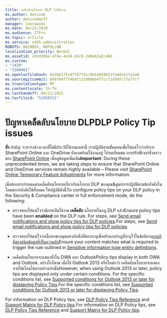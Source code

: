 ```yaml
---
title: เคล็ดลับนโยบาย DLP ไม่ใช้งาน
ms.author: deniseb
author: denisebmsft
manager: laurawims
ms.date: 04/21/2020
ms.audience: ITPro
ms.topic: article
ms.service: o365-administration
ROBOTS: NOINDEX, NOFOLLOW
localization_priority: Normal
ms.assetid: c03d30be-474a-4a34-b3c0-240eb2a2c466
ms.custom:
- "1428"
- "3200001"
ms.openlocfilehash: 8a3b8175c077b77d1c9b5d859012faddcb1fa3a0
ms.sourcegitcommit: 099704f7f4bdf122d09bb4f7cc71d36fc77a7fcf
ms.translationtype: MT
ms.contentlocale: th-TH
ms.lasthandoff: 04/22/2021
ms.locfileid: "51958721"
---
```

# <a name="dlp-policy-tip-issues"></a><span data-ttu-id="e0de1-102">ปัญหาเคล็ดลับนโยบาย DLP</span><span class="sxs-lookup"><span data-stu-id="e0de1-102">DLP Policy Tip issues</span></span>

<span data-ttu-id="e0de1-103">**สิ่ง** สําคัญ: ระหว่างช่วงเวลาที่ไม่มีประวัติใช้งานเหล่านี้ เราปฏิบัติตามขั้นตอนเพื่อให้แน่ใจว่าบริการ SharePoint Online และ OneDrive ยังคงพร้อมใช้งานอยู่ โปรดเยี่ยมชม การปรับฟีเจอร์ชั่วคราวของ [SharePoint Online](https://aka.ms/ODSPAdjustments) เพื่อดูข้อมูลเพิ่มเติม</span><span class="sxs-lookup"><span data-stu-id="e0de1-103">**Important**: During these unprecedented times, we are taking steps to ensure that SharePoint Online and OneDrive services remain highly available – Please visit [SharePoint Online Temporary Feature Adjustments](https://aka.ms/ODSPAdjustments) for more information.</span></span>

<span data-ttu-id="e0de1-104">เมื่อต้องการกําหนดค่าเคล็ดลับนโยบายเกี่ยวกับนโยบาย DLP ของคุณ&ศูนย์การปฏิบัติตามข้อบังคับในโหมดการบังคับใช้ทั้งหมด ให้ปฏิบัติดังนี้</span><span class="sxs-lookup"><span data-stu-id="e0de1-104">To configure policy tips on your DLP policy in the Security & Compliance center in full enforcement mode, do the following:</span></span>

- <span data-ttu-id="e0de1-105">ตรวจสอบให้แน่ใจว่ามีการเปิดใช้งาน **เคล็ดลับ** นโยบายในกฎ DLP แล้ว</span><span class="sxs-lookup"><span data-stu-id="e0de1-105">Ensure policy tips have been **enabled** on the DLP rule.</span></span> <span data-ttu-id="e0de1-106">For steps, see [Send email notifications and show policy tips for DLP policies](https://docs.microsoft.com/microsoft-365/compliance/use-notifications-and-policy-tips).</span><span class="sxs-lookup"><span data-stu-id="e0de1-106">For steps, see [Send email notifications and show policy tips for DLP policies](https://docs.microsoft.com/microsoft-365/compliance/use-notifications-and-policy-tips).</span></span>

- <span data-ttu-id="e0de1-107">ตรวจสอบให้แน่ใจว่าเนื้อหาของคุณตรงกับสิ่งที่ต้องระบุเพื่อทริกเกอร์กฎที่ระบุไว้ในข้อนิยาม[เอนทิตีของชนิดข้อมูลที่เป็นความลับ](https://docs.microsoft.com/microsoft-365/compliance/sensitive-information-type-entity-definitions)</span><span class="sxs-lookup"><span data-stu-id="e0de1-107">Ensure your content matches what is required to trigger the rule outlined in [Sensitive information type entity definitions](https://docs.microsoft.com/microsoft-365/compliance/sensitive-information-type-entity-definitions).</span></span>

- <span data-ttu-id="e0de1-108">เคล็ดลับนโยบายจะแสดงทั้งใน OWA และ Outlook</span><span class="sxs-lookup"><span data-stu-id="e0de1-108">Policy tips display in both OWA and Outlook.</span></span> <span data-ttu-id="e0de1-109">อย่างไรก็ตาม เมื่อใช้ Outlook 2013 หรือใหม่กว่า เคล็ดลับนโยบายจะแสดงภายใต้เงื่อนไขบางอย่างเท่านั้น</span><span class="sxs-lookup"><span data-stu-id="e0de1-109">However, when using Outlook 2013 or later, policy tips are displayed only under certain conditions.</span></span> <span data-ttu-id="e0de1-110">For the specific conditions list, see [Supported conditions for Outlook 2013 or later for displaying Policy Tips](https://docs.microsoft.com/microsoft-365/compliance/use-notifications-and-policy-tips).</span><span class="sxs-lookup"><span data-stu-id="e0de1-110">For the specific conditions list, see [Supported conditions for Outlook 2013 or later for displaying Policy Tips](https://docs.microsoft.com/microsoft-365/compliance/use-notifications-and-policy-tips).</span></span>

<span data-ttu-id="e0de1-111">For information on DLP Policy tips, see [DLP Policy Tips Reference](https://docs.microsoft.com/microsoft-365/compliance/dlp-policy-tips-reference?view=o365-worldwide#support-matrix-for-dlp-policy-tips-across-microsoft-apps) and [Support Matrix for DLP Policy tips](https://docs.microsoft.com/microsoft-365/compliance/dlp-policy-tips-reference?view=o365-worldwide#support-matrix-for-dlp-policy-tips-across-microsoft-apps).</span><span class="sxs-lookup"><span data-stu-id="e0de1-111">For information on DLP Policy tips, see [DLP Policy Tips Reference](https://docs.microsoft.com/microsoft-365/compliance/dlp-policy-tips-reference?view=o365-worldwide#support-matrix-for-dlp-policy-tips-across-microsoft-apps) and [Support Matrix for DLP Policy tips](https://docs.microsoft.com/microsoft-365/compliance/dlp-policy-tips-reference?view=o365-worldwide#support-matrix-for-dlp-policy-tips-across-microsoft-apps).</span></span>